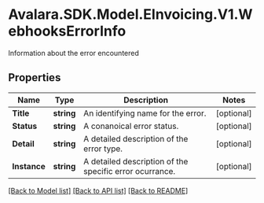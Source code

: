 # Avalara.SDK.Model.EInvoicing.V1.WebhooksErrorInfo
Information about the error encountered

## Properties

Name | Type | Description | Notes
------------ | ------------- | ------------- | -------------
**Title** | **string** | An identifying name for the error. | [optional] 
**Status** | **string** | A conanoical error status. | [optional] 
**Detail** | **string** | A detailed description of the error type. | [optional] 
**Instance** | **string** | A detailed description of the specific error ocurrance. | [optional] 

[[Back to Model list]](../../../README.md#documentation-for-models) [[Back to API list]](../../../README.md#documentation-for-api-endpoints) [[Back to README]](../../../README.md)

